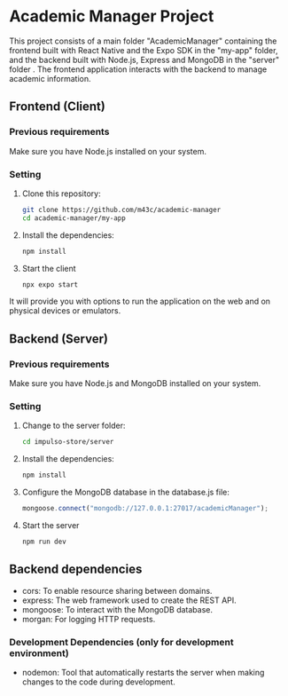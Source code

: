 # Academic Manager Project

This project consists of a main folder "AcademicManager" containing the frontend built with React Native and the Expo SDK in the "my-app" folder, and the backend built with Node.js, Express and MongoDB in the "server" folder . The frontend application interacts with the backend to manage academic information.

## Frontend (Client)

### Previous requirements
Make sure you have Node.js installed on your system.

### Setting

1. Clone this repository:
    ```bash
    git clone https://github.com/m43c/academic-manager
    cd academic-manager/my-app
    ```
   
2. Install the dependencies:
     ```bash
     npm install
     ```

3. Start the client
     ```bash
     npx expo start
     ```
    
It will provide you with options to run the application on the web and on physical devices or emulators.

## Backend (Server)

### Previous requirements

Make sure you have Node.js and MongoDB installed on your system.

### Setting

1. Change to the server folder:
     ```bash
     cd impulso-store/server
     ```
    
2. Install the dependencies:
     ```bash
     npm install
     ```
    
3. Configure the MongoDB database in the database.js file:
     ```javascript
     mongoose.connect("mongodb://127.0.0.1:27017/academicManager");
     ```
    
4. Start the server
     ```bash
     npm run dev
     ```
    
## Backend dependencies

- cors: To enable resource sharing between domains.
- express: The web framework used to create the REST API.
- mongoose: To interact with the MongoDB database.
- morgan: For logging HTTP requests.

### Development Dependencies (only for development environment)

- nodemon: Tool that automatically restarts the server when making changes to the code during development.
